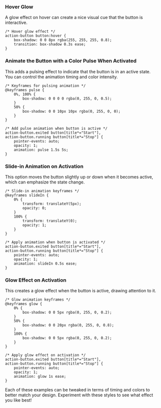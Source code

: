 ### Hover Glow
A glow effect on hover can create a nice visual cue that the button is interactive.
```
/* Hover glow effect */
action-button button:hover {
    box-shadow: 0 0 8px rgba(255, 255, 255, 0.8);
    transition: box-shadow 0.3s ease;
}
```

### Animate the Button with a Color Pulse When Activated
This adds a pulsing effect to indicate that the button is in an active state. You can control the animation timing and color intensity.

```
/* Keyframes for pulsing animation */
@keyframes pulse {
    0%, 100% {
        box-shadow: 0 0 0 0 rgba(0, 255, 0, 0.5);
    }
    50% {
        box-shadow: 0 0 10px 10px rgba(0, 255, 0, 0);
    }
}

/* Add pulse animation when button is active */
action-button.exited button[title*="Start"],
action-button.running button[title*="Stop"] {
    pointer-events: auto;
    opacity: 1;
    animation: pulse 1.5s 5s;
}
```

### Slide-in Animation on Activation
This option moves the button slightly up or down when it becomes active, which can emphasize the state change.

```
/* Slide-in animation keyframes */
@keyframes slideIn {
    0% {
        transform: translateY(5px);
        opacity: 0;
    }
    100% {
        transform: translateY(0);
        opacity: 1;
    }
}

/* Apply animation when button is activated */
action-button.exited button[title*="Start"],
action-button.running button[title*="Stop"] {
    pointer-events: auto;
    opacity: 1;
    animation: slideIn 0.5s ease;
}
```

### Glow Effect on Activation
This creates a glow effect when the button is active, drawing attention to it.

```
/* Glow animation keyframes */
@keyframes glow {
    0% {
        box-shadow: 0 0 5px rgba(0, 255, 0, 0.2);
    }
    50% {
        box-shadow: 0 0 20px rgba(0, 255, 0, 0.8);
    }
    100% {
        box-shadow: 0 0 5px rgba(0, 255, 0, 0.2);
    }
}

/* Apply glow effect on activation */
action-button.exited button[title*="Start"],
action-button.running button[title*="Stop"] {
    pointer-events: auto;
    opacity: 1;
    animation: glow 1s ease;
}
```

Each of these examples can be tweaked in terms of timing and colors to better match your design. Experiment with these styles to see what effect you like best!
